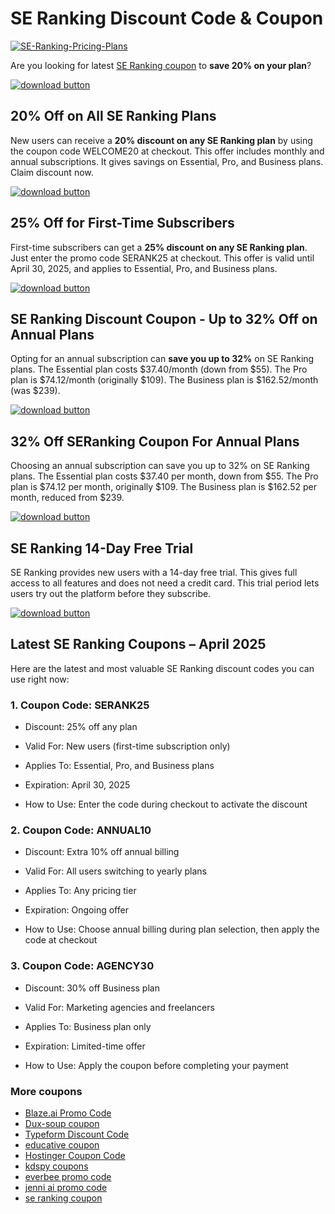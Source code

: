 # SE Ranking Discount Code & Coupon

[![SE-Ranking-Pricing-Plans](https://github.com/user-attachments/assets/6e8a8a5d-ebb1-40aa-ab3b-e8ba57e4b99c)](https://seranking.com/?ga=4268354&source=link)

Are you looking for latest [SE Ranking coupon](https://seranking.com/?ga=4268354&source=link) to **save 20% on your plan**?

[![download button](https://github.com/user-attachments/assets/79492656-c64f-4df1-bfeb-85ba40e813e3)](https://seranking.com/?ga=4268354&source=link)

## 20% Off on All SE Ranking Plans

New users can receive a **20% discount on any SE Ranking plan** by using the coupon code WELCOME20 at checkout. This offer includes monthly and annual subscriptions. It gives savings on Essential, Pro, and Business plans. Claim discount now.

[![download button](https://github.com/user-attachments/assets/79492656-c64f-4df1-bfeb-85ba40e813e3)](https://seranking.com/?ga=4268354&source=link)

## 25% Off for First-Time Subscribers

First-time subscribers can get a **25% discount on any SE Ranking plan**. Just enter the promo code SERANK25 at checkout. This offer is valid until April 30, 2025, and applies to Essential, Pro, and Business plans.

[![download button](https://github.com/user-attachments/assets/79492656-c64f-4df1-bfeb-85ba40e813e3)](https://seranking.com/?ga=4268354&source=link)

## SE Ranking Discount Coupon - Up to 32% Off on Annual Plans

Opting for an annual subscription can **save you up to 32%** on SE Ranking plans. The Essential plan costs $37.40/month (down from $55). The Pro plan is $74.12/month (originally $109). The Business plan is $162.52/month (was $239).

[![download button](https://github.com/user-attachments/assets/79492656-c64f-4df1-bfeb-85ba40e813e3)](https://seranking.com/?ga=4268354&source=link)

## 32% Off SERanking Coupon For Annual Plans

Choosing an annual subscription can save you up to 32% on SE Ranking plans. The Essential plan costs $37.40 per month, down from $55. The Pro plan is $74.12 per month, originally $109. The Business plan is $162.52 per month, reduced from $239.

[![download button](https://github.com/user-attachments/assets/79492656-c64f-4df1-bfeb-85ba40e813e3)](https://seranking.com/?ga=4268354&source=link)

## SE Ranking 14-Day Free Trial

SE Ranking provides new users with a 14-day free trial. This gives full access to all features and does not need a credit card. This trial period lets users try out the platform before they subscribe.

[![download button](https://github.com/user-attachments/assets/79492656-c64f-4df1-bfeb-85ba40e813e3)](https://seranking.com/?ga=4268354&source=link)

## Latest SE Ranking Coupons – April 2025

Here are the latest and most valuable SE Ranking discount codes you can use right now:

### 1. Coupon Code: SERANK25

* Discount: 25% off any plan

* Valid For: New users (first-time subscription only)

* Applies To: Essential, Pro, and Business plans

* Expiration: April 30, 2025

* How to Use: Enter the code during checkout to activate the discount

### 2. Coupon Code: ANNUAL10

* Discount: Extra 10% off annual billing

* Valid For: All users switching to yearly plans

* Applies To: Any pricing tier

* Expiration: Ongoing offer

* How to Use: Choose annual billing during plan selection, then apply the code at checkout

### 3. Coupon Code: AGENCY30

* Discount: 30% off Business plan

* Valid For: Marketing agencies and freelancers

* Applies To: Business plan only

* Expiration: Limited-time offer

* How to Use: Apply the coupon before completing your payment

### More coupons

* [Blaze.ai Promo Code](https://github.com/Blaze-AI-Discount/coupon)
* [Dux-soup coupon](https://github.com/Dux-soup/coupon/)
* [Typeform Discount Code](https://github.com/Typeform-Discount/coupon)
* [educative coupon](https://github.com/Educative-Discount/coupon/)
* [Hostinger Coupon Code](https://github.com/Hostinger-Deals/coupon/)
* [kdspy coupons](https://github.com/KDSPY/coupon/)
* [everbee promo code](https://github.com/Everbee-Discount/coupon/)
* [jenni ai promo code](https://github.com/Jenni-AI-Discount/coupon)
* [se ranking coupon](https://github.com/SE-Ranking/coupon)
